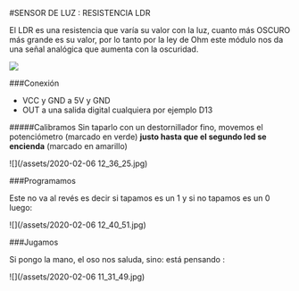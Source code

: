 #SENSOR DE LUZ : RESISTENCIA LDR

El LDR es una resistencia que varía su valor con la luz, cuanto más OSCURO más grande es su valor, por lo tanto por la ley de Ohm este módulo nos da una señal analógica que aumenta con la oscuridad. 

![](https://catedu.gitbooks.io/domotica-con-arduino/content/assets/2019-03-07%2019_34_24-Window.jpg)

###Conexión

* VCC y GND a 5V y GND
* OUT a una salida digital cualquiera por ejemplo D13

#####Calibramos
Sin taparlo con un destornillador fino, movemos el potenciómetro (marcado en verde) **justo hasta que el segundo led se encienda** (marcado en amarillo)

![](/assets/2020-02-06 12_36_25.jpg)

###Programamos

Este no va al revés es decir si tapamos es un 1 y si no tapamos es un 0 luego:

![](/assets/2020-02-06 12_40_51.jpg)

###Jugamos

Si pongo la mano, el oso nos saluda, sino: está pensando :

![](/assets/2020-02-06 11_31_49.jpg)

